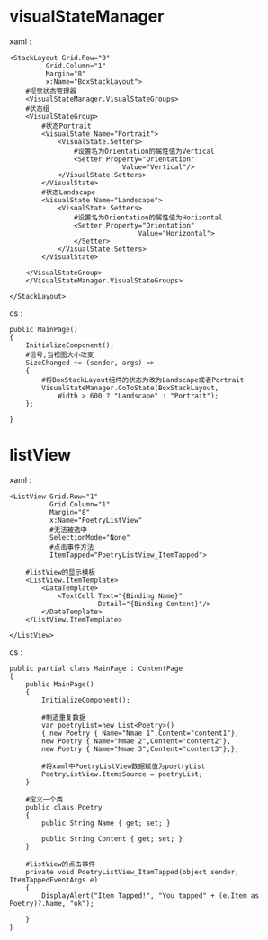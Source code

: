# visualStateManager

xaml :

    <StackLayout Grid.Row="0"
             Grid.Column="1"
             Margin="8"
             x:Name="BoxStackLayout">
        #视觉状态管理器
        <VisualStateManager.VisualStateGroups>
        #状态组
        <VisualStateGroup>
            #状态Portrait
            <VisualState Name="Portrait">
                <VisualState.Setters>
                    #设置名为Orientation的属性值为Vertical
                    <Setter Property="Orientation"
                                Value="Vertical"/>
                </VisualState.Setters>
            </VisualState>
            #状态Landscape
            <VisualState Name="Landscape">
                <VisualState.Setters>
                    #设置名为Orientation的属性值为Horizontal
                    <Setter Property="Orientation"
                                    Value="Horizontal">
                    </Setter>
                </VisualState.Setters>
            </VisualState>

        </VisualStateGroup>
        </VisualStateManager.VisualStateGroups>

    </StackLayout>

cs :

    public MainPage()
    {
        InitializeComponent();
        #信号,当视图大小改变
        SizeChanged += (sender, args) =>
        {
            #将BoxStackLayout组件的状态为改为Landscape或者Portrait
            VisualStateManager.GoToState(BoxStackLayout,
                Width > 600 ? "Landscape" : "Portrait");
        };

    }  

# listView

xaml :

    <ListView Grid.Row="1"
              Grid.Column="1"
              Margin="8"
              x:Name="PoetryListView"
              #无法被选中
              SelectionMode="None"
              #点击事件方法
              ItemTapped="PoetryListView_ItemTapped">

        #listView的显示模板
        <ListView.ItemTemplate>
            <DataTemplate>
                <TextCell Text="{Binding Name}"
                          Detail="{Binding Content}"/>
            </DataTemplate>
        </ListView.ItemTemplate>

    </ListView>        

cs :

    public partial class MainPage : ContentPage
    {
        public MainPage()
        {
            InitializeComponent();

            #制造重复数据
            var poetryList=new List<Poetry>() 
            { new Poetry { Name="Nmae 1",Content="content1"},
            new Poetry { Name="Nmae 2",Content="content2"},
            new Poetry { Name="Nmae 3",Content="content3"},};

            #将xaml中PoetryListView数据赋值为poetryList
            PoetryListView.ItemsSource = poetryList;
        }

        #定义一个类
        public class Poetry
        {
            public String Name { get; set; }

            public String Content { get; set; }
        }

        #listView的点击事件
        private void PoetryListView_ItemTapped(object sender, ItemTappedEventArgs e)
        {
            DisplayAlert("Item Tapped!", "You tapped" + (e.Item as Poetry)?.Name, "ok");

        }
    }        
